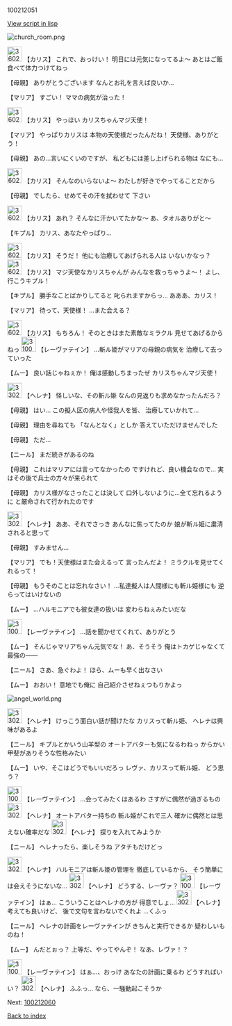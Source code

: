 100212051

[View script in lisp](../scripts/100212051.txt)

![church_room.png](../images/backgrounds/church_room.png)

<img src="../images/units/3602511.png" alt="3602511.png" height="34"/>
【カリス】
これで、おっけい！
明日には元気になってるよ～
あとはご飯食べて体力つけてねっ

【母親】
ありがとうございます
なんとお礼を言えば良いか…

【マリア】
すごい！
ママの病気が治った！

<img src="../images/units/3602511.png" alt="3602511.png" height="34"/>
【カリス】
やっほい
カリスちゃんマジ天使！

【マリア】
やっぱりカリスは
本物の天使様だったんだね！
天使様、ありがとう！

【母親】
あの…言いにくいのですが、
私どもには差し上げられる物は
なにも…

<img src="../images/units/3602511.png" alt="3602511.png" height="34"/>
【カリス】
そんなのいらないよ～
わたしが好きでやってることだから

【母親】
でしたら、せめてその汗を拭わせて
下さい

<img src="../images/units/3602511.png" alt="3602511.png" height="34"/>
【カリス】
あれ？
そんなに汗かいてたかな～
あ、タオルありがと～

【キプル】
カリス、あなたやっぱり…

<img src="../images/units/3602511.png" alt="3602511.png" height="34"/>
【カリス】
そうだ！
他にも治療してあげられる人は
いないかなっ？

<img src="../images/units/3602511.png" alt="3602511.png" height="34"/>
【カリス】
マジ天使なカリスちゃんが
みんなを救っちゃうよ～！
よし、行こうキプル！

【キプル】
勝手なことばかりしてると
叱られますからっ…
あああ、カリス！

【マリア】
待って、天使様！
…また会える？

<img src="../images/units/3602511.png" alt="3602511.png" height="34"/>
【カリス】
もちろん！
そのときはまた素敵なミラクル
見せてあげるからねっ

<img src="../images/units/3100211.png" alt="3100211.png" height="34"/>
【レーヴァテイン】
…斬ル姫がマリアの母親の病気を
治療して去っていった

【ムー】
良い話じゃねぇか！
俺は感動しちまったぜ
カリスちゃんマジ天使！

<img src="../images/units/3302811.png" alt="3302811.png" height="34"/>
【ヘレナ】
怪しいな、その斬ル姫
なんの見返りも求めなかったんだろ？

【母親】
はい…
この擬人区の病人や怪我人を皆、
治療していかれて…

【母親】
理由を尋ねても
「なんとなく」としか
答えていただけませんでした

【母親】
ただ…

【ニール】
まだ続きがあるのね

【母親】
これはマリアには言ってなかったの
ですけれど、良い機会なので…
実はその後で兵士の方々が来られて

【母親】
カリス様がなさったことは決して
口外しないように…全て忘れるように
と厳命されて行かれたのです

<img src="../images/units/3302811.png" alt="3302811.png" height="34"/>
【ヘレナ】
ああ、それでさっき
あんなに焦ってたのか
娘が斬ル姫に粛清されると思って

【母親】
すみません…

【マリア】
でも！天使様はまた会えるって
言ったんだよ！
ミラクルを見せてくれるって！

【母親】
もうそのことは忘れなさい！
…私達擬人は人間様にも斬ル姫様にも
逆らってはいけないの

【ムー】
…ハルモニアでも彼女達の扱いは
変わらねぇみたいだな

<img src="../images/units/3100211.png" alt="3100211.png" height="34"/>
【レーヴァテイン】
…話を聞かせてくれて、ありがとう

【ムー】
そんじゃマリアちゃん元気でな！
あ、そうそう
俺はトカゲじゃなくて最強の――

【ニール】
さあ、急ぐわよ！
ほら、ムーも早く出なさい

【ムー】
おおい！
意地でも俺に
自己紹介させねぇつもりかよっ

![angel_world.png](../images/backgrounds/angel_world.png)

<img src="../images/units/3302811.png" alt="3302811.png" height="34"/>
【ヘレナ】
けっこう面白い話が聞けたな
カリスって斬ル姫、
ヘレナは興味があるよ

【ニール】
キプルとかいう山羊型の
オートアバターも気になるわねっ
からかい甲斐がありそうな性格みたい

【ムー】
いや、そこはどうでもいいだろっ
レヴァ、カリスって斬ル姫、
どう思う？

<img src="../images/units/3100211.png" alt="3100211.png" height="34"/>
【レーヴァテイン】
…会ってみたくはあるわ
さすがに偶然が過ぎるもの

<img src="../images/units/3302811.png" alt="3302811.png" height="34"/>
【ヘレナ】
オートアバター持ちの
斬ル姫がこれで三人
確かに偶然とは思えない確率だな

<img src="../images/units/3302811.png" alt="3302811.png" height="34"/>
【ヘレナ】
探りを入れてみようか

【ニール】
ヘレナったら、楽しそうね
アタチもだけどっ

<img src="../images/units/3302811.png" alt="3302811.png" height="34"/>
【ヘレナ】
ハルモニアは斬ル姫の管理を
徹底しているから、
そう簡単には会えそうにないな…

<img src="../images/units/3302811.png" alt="3302811.png" height="34"/>
【ヘレナ】
どうする、レーヴァ？

<img src="../images/units/3100211.png" alt="3100211.png" height="34"/>
【レーヴァテイン】
はぁ…
こういうことはヘレナの方が
得意でしょ…

<img src="../images/units/3302811.png" alt="3302811.png" height="34"/>
【ヘレナ】
考えても良いけど、
後で文句を言わないでくれよ
…くふっ

【ニール】
ヘレナの計画をレーヴァテインが
きちんと実行できるか
疑わしいものね！

【ムー】
んだとぉっ？
上等だ、やってやんぞ！
なあ、レヴァ！？

<img src="../images/units/3100211.png" alt="3100211.png" height="34"/>
【レーヴァテイン】
はぁ…、おっけ
あなたの計画に乗るわ
どうすればいい？

<img src="../images/units/3302811.png" alt="3302811.png" height="34"/>
【ヘレナ】
ふふっ…
なら、一騒動起こそうか

Next: [100212060](100212060.md)

[Back to index](index.md)
